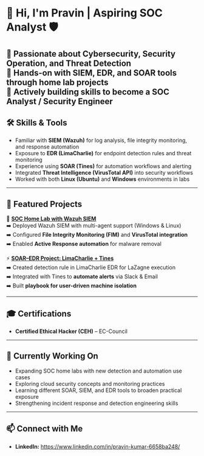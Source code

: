# 👋 Hi, I'm Pravin | Aspiring SOC Analyst 🛡️

🔹 Passionate about **Cybersecurity, Security Operation, and Threat Detection**  
🔹 Hands-on with **SIEM, EDR, and SOAR** tools through home lab projects  
🔹 Actively building skills to become a **SOC Analyst / Security Engineer**
---

## 🛠 Skills & Tools  
- Familiar with **SIEM (Wazuh)** for log analysis, file integrity monitoring, and response automation  
- Exposure to **EDR (LimaCharlie)** for endpoint detection rules and threat monitoring  
- Experience using **SOAR (Tines)** for automation workflows and alerting  
- Integrated **Threat Intelligence (VirusTotal API)** into security workflows  
- Worked with both **Linux (Ubuntu)** and **Windows** environments in labs   

---

## 📂 Featured Projects
🚨 **[SOC Home Lab with Wazuh SIEM](https://github.com/pravinkumar-security/SOC-Home-Lab-with-Wazuh-SIEM)**  
➡️ Deployed Wazuh SIEM with multi-agent support (Windows & Linux)  
➡️ Configured **File Integrity Monitoring (FIM)** and **VirusTotal integration**  
➡️ Enabled **Active Response automation** for malware removal  

⚡ **[SOAR–EDR Project: LimaCharlie + Tines](https://github.com/pravinkumar-security/SOAR-EDR-Project)**  
➡️ Created detection rule in LimaCharlie EDR for LaZagne execution  
➡️ Integrated with Tines to **automate alerts** via Slack & Email  
➡️ Built **playbook for user-driven machine isolation**  

---

## 🎓 Certifications  
- **Certified Ethical Hacker (CEH)** – EC-Council  

---

## 🎯 Currently Working On
- Expanding SOC home labs with new detection and automation use cases  
- Exploring cloud security concepts and monitoring practices  
- Learning different SOAR, SIEM, and EDR tools to broaden practical exposure  
- Strengthening incident response and detection engineering skills  


---
## 📫 Connect with Me  
- **LinkedIn:** https://www.linkedin.com/in/pravin-kumar-6658ba248/  

